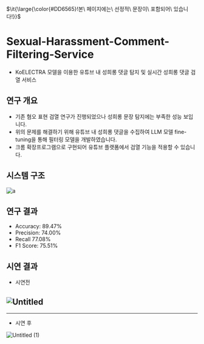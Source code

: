 <p>$\it{\large{\color{#DD6565}!본\ 페이지에는\ 선정적\ 문장이\ 포함되어\ 있습니다!}}$</p>


# Sexual-Harassment-Comment-Filtering-Service
* KoELECTRA 모델을 이용한 유튜브 내 성희롱 댓글 탐지 및 실시간 성희롱 댓글 검열 서비스


## 연구 개요
* 기존 혐오 표현 검열 연구가 진행되었으나 성희롱 문장 탐지에는 부족한 성능 보입니다.
* 위의 문제를 해결하기 위해 유튜브 내 성희롱 댓글을 수집하여 LLM 모델 fine-tuning을 통해 필터링 모델을 개발하였습니다.
* 크롬 확장프로그램으로 구현되어 유튜브 플랫폼에서 검열 기능을 적용할 수 있습니다.


## 시스템 구조
![a](https://github.com/user-attachments/assets/2a520446-9911-4475-8ce3-fa6b76871e91)


## 연구 결과
* Accuracy: 89.47%
* Precision: 74.00%
* Recall 77.08%
* F1 Score: 75.51%

## 시연 결과
* 시연전

  
![Untitled](https://github.com/user-attachments/assets/a71c3481-f0f2-4768-b55b-4aa56e8bd630)
------------------------------------------------------------
------------------------------------------------------------
* 시연 후


![Untitled (1)](https://github.com/user-attachments/assets/3b3a9416-cc80-4623-a9f5-c2de00562255)
